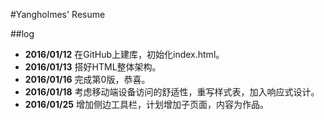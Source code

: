 #Yangholmes' Resume##log*  **2016/01/12** 在GitHub上建库，初始化index.html。*  **2016/01/13** 搭好HTML整体架构。*  **2016/01/16** 完成第0版，恭喜。*  **2016/01/18** 考虑移动端设备访问的舒适性，重写样式表，加入响应式设计。*  **2016/01/25** 增加侧边工具栏，计划增加子页面，内容为作品。